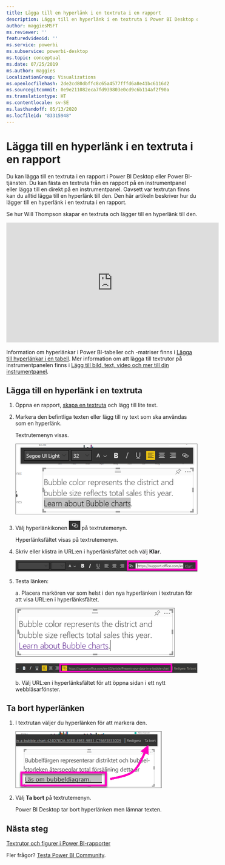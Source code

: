 ```yaml
---
title: Lägga till en hyperlänk i en textruta i en rapport
description: Lägga till en hyperlänk i en textruta i Power BI Desktop och Power BI-tjänsten
author: maggiesMSFT
ms.reviewer: ''
featuredvideoid: ''
ms.service: powerbi
ms.subservice: powerbi-desktop
ms.topic: conceptual
ms.date: 07/25/2019
ms.author: maggies
LocalizationGroup: Visualizations
ms.openlocfilehash: 2de2cd80dbffc8c65a4577fffd6a8e41bc6116d2
ms.sourcegitcommit: 0e9e211082eca7fd939803e0cd9c6b114af2f90a
ms.translationtype: HT
ms.contentlocale: sv-SE
ms.lasthandoff: 05/13/2020
ms.locfileid: "83315948"
---
```

# <a name="add-a-hyperlink-to-a-text-box-in-a-report"></a>Lägga till en hyperlänk i en textruta i en rapport
Du kan lägga till en textruta i en rapport i Power BI Desktop eller Power BI-tjänsten. Du kan fästa en textruta från en rapport på en instrumentpanel eller lägga till en direkt på en instrumentpanel. Oavsett var textrutan finns kan du alltid lägga till en hyperlänk till den. Den här artikeln beskriver hur du lägger till en hyperlänk i en textruta i en rapport. 


Se hur Will Thompson skapar en textruta och lägger till en hyperlänk till den. 

<iframe width="560" height="315" src="https://www.youtube.com/embed/_3q6VEBhGew#t=0m55s" frameborder="0" allowfullscreen></iframe>

Information om hyperlänkar i Power BI-tabeller och -matriser finns i [Lägga till hyperlänkar i en tabell](power-bi-hyperlinks-in-tables.md). Mer information om att lägga till textrutor på instrumentpanelen finns i [Lägg till bild, text, video och mer till din instrumentpanel](service-dashboard-add-widget.md). 

## <a name="to-add-a-hyperlink-to-a-text-box"></a>Lägga till en hyperlänk i en textruta
1. Öppna en rapport, [skapa en textruta](power-bi-reports-add-text-and-shapes.md) och lägg till lite text. 
2. Markera den befintliga texten eller lägg till ny text som ska användas som en hyperlänk. 

   Textrutemenyn visas.
   
   ![Markera text i textrutan](media/service-add-hyperlink-to-text-box/power-bi-hyperlink-new.png)
3. Välj hyperlänkikonen ![Hyperlänkikon](media/service-add-hyperlink-to-text-box/power-bi-hyperlink-icon.png) på textrutemenyn.

   Hyperlänksfältet visas på textrutemenyn.

4. Skriv eller klistra in URL:en i hyperlänksfältet och välj **Klar**.
   
   ![Skriv eller klistra in URL:en i hyperlänkfältet](media/service-add-hyperlink-to-text-box/power-bi-add-link.png)
5. Testa länken:  

   a. Placera markören var som helst i den nya hyperlänken i textrutan för att visa URL:en i hyperlänksfältet.  
     
      ![Hyperlänk i textruta](media/service-add-hyperlink-to-text-box/power-bi-test-link.png)
   
      ![URL i hyperlänksfält](media/service-add-hyperlink-to-text-box/power-bi-hyperlink-edit.png)

   b. Välj URL:en i hyperlänksfältet för att öppna sidan i ett nytt webbläsarfönster.

## <a name="to-remove-the-hyperlink"></a>Ta bort hyperlänken
1. I textrutan väljer du hyperlänken för att markera den.
   
     ![Ta bort hyperlänken](media/service-add-hyperlink-to-text-box/power-bi-hyperlink-remove.png)
2. Välj **Ta bort** på textrutemenyn. 

   Power BI Desktop tar bort hyperlänken men lämnar texten.

## <a name="next-steps"></a>Nästa steg
[Textrutor och figurer i Power BI-rapporter](power-bi-reports-add-text-and-shapes.md)

Fler frågor? [Testa Power BI Community](https://community.powerbi.com/).

